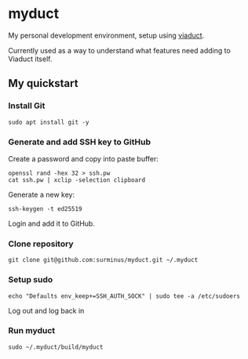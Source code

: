 # myduct

My personal development environment, setup using
[viaduct](https://github.com/surminus/viaduct).

Currently used as a way to understand what features need adding to Viaduct
itself.

## My quickstart

### Install Git

```
sudo apt install git -y
```

### Generate and add SSH key to GitHub

Create a password and copy into paste buffer:

```
openssl rand -hex 32 > ssh.pw
cat ssh.pw | xclip -selection clipboard
```

Generate a new key:

```
ssh-keygen -t ed25519
```

Login and add it to GitHub.

### Clone repository

```
git clone git@github.com:surminus/myduct.git ~/.myduct
```

### Setup sudo

```
echo "Defaults env_keep+=SSH_AUTH_SOCK" | sudo tee -a /etc/sudoers
```

Log out and log back in

### Run myduct

```
sudo ~/.myduct/build/myduct
```
